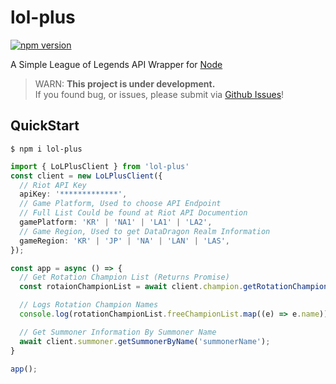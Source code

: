 # lol-plus
[![npm version](https://badge.fury.io/js/lol-plus.svg)](https://badge.fury.io/js/lol-plus)

A Simple League of Legends API Wrapper for [Node](https://nodejs.org/)

> WARN: **This project is under development.**<br />If you found bug, or issues, please submit via [Github Issues](https://github.com/DevJeon1358/lol-plus/issues/new)!

## QuickStart
```
$ npm i lol-plus
```

```typescript
import { LoLPlusClient } from 'lol-plus'
const client = new LoLPlusClient({
  // Riot API Key
  apiKey: '*************',
  // Game Platform, Used to choose API Endpoint
  // Full List Could be found at Riot API Documention
  gamePlatform: 'KR' | 'NA1' | 'LA1' | 'LA2', 
  // Game Region, Used to get DataDragon Realm Information
  gameRegion: 'KR' | 'JP' | 'NA' | 'LAN' | 'LAS',
});

const app = async () => {
  // Get Rotation Champion List (Returns Promise)
  const rotaionChampionList = await client.champion.getRotationChampionList();

  // Logs Rotation Champion Names
  console.log(rotationChampionList.freeChampionList.map((e) => e.name));

  // Get Summoner Information By Summoner Name
  await client.summoner.getSummonerByName('summonerName');
}

app();
```

